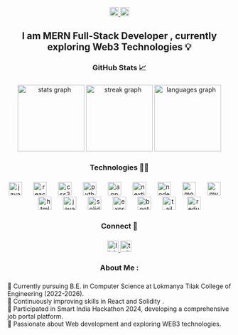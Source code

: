 <div align="center">
  <a href="https://www.linkedin.com/in/ashmit-singh-768456257/" target="_blank">
    <img src="https://img.shields.io/static/v1?message=LinkedIn&logo=linkedin&label=&color=0077B5&logoColor=white&labelColor=&style=plastic" height="20" alt="linkedin logo"  />
  </a>
  <a href="https://x.com/__ashmit____" target="_blank">
    <img src="https://img.shields.io/static/v1?message=Twitter&logo=twitter&label=&color=1DA1F2&logoColor=white&labelColor=&style=plastic" height="20" alt="twitter logo"  />
  </a>
</div>

###

<h2 align="center">I am MERN Full-Stack Developer , currently exploring Web3 Technologies 💡</h2>

###

<h3 align="center">GitHub Stats  📈</h3>

###

<div align="center">
  <img src="https://github-readme-stats.vercel.app/api?username=Ashmit111&hide_title=false&hide_rank=false&show_icons=true&include_all_commits=true&count_private=true&disable_animations=false&theme=dark&locale=en&hide_border=false" height="150" alt="stats graph"  />
  <img src="https://streak-stats.demolab.com?user=Ashmit111&locale=en&mode=daily&theme=dark&hide_border=false&border_radius=5" height="150" alt="streak graph"  />
  <img src="https://github-readme-stats.vercel.app/api/top-langs?username=Ashmit111&locale=en&hide_title=false&layout=compact&card_width=320&langs_count=5&theme=dark&hide_border=false" height="150" alt="languages graph"  />
</div>

###

<h3 align="center">Technologies  👨‍💻</h3>

###

<div align="center">
  <img src="https://skillicons.dev/icons?i=js" height="30" alt="javascript logo"  />
  <img width="18" />
  <img src="https://skillicons.dev/icons?i=react" height="30" alt="react logo"  />
  <img width="18" />
  <img src="https://cdn.jsdelivr.net/gh/devicons/devicon/icons/css3/css3-original.svg" height="30" alt="css3 logo"  />
  <img width="18" />
  <img src="https://skillicons.dev/icons?i=py" height="30" alt="python logo"  />
  <img width="18" />
  <img src="https://skillicons.dev/icons?i=appwrite" height="30" alt="appwrite logo"  />
  <img width="18" />
  <img src="https://cdn.jsdelivr.net/gh/devicons/devicon/icons/nextjs/nextjs-original.svg" height="30" alt="nextjs logo"  />
  <img width="18" />
  <img src="https://cdn.jsdelivr.net/gh/devicons/devicon/icons/nodejs/nodejs-original.svg" height="30" alt="nodejs logo"  />
  <img width="18" />
  <img src="https://skillicons.dev/icons?i=mongodb" height="30" alt="mongodb logo"  />
  <img width="18" />
  <img src="https://skillicons.dev/icons?i=mysql" height="30" alt="mysql logo"  />
  <img width="18" />
  <img src="https://cdn.jsdelivr.net/gh/devicons/devicon/icons/html5/html5-original.svg" height="30" alt="html5 logo"  />
  <img width="18" />
  <img src="https://skillicons.dev/icons?i=java" height="30" alt="java logo"  />
  <img width="18" />
  <img src="https://cdn.simpleicons.org/solidity/363636" height="30" alt="solidity logo"  />
  <img width="18" />
  <img src="https://skillicons.dev/icons?i=express" height="30" alt="express logo"  />
  <img width="18" />
  <img src="https://cdn.simpleicons.org/bootstrap/7952B3" height="30" alt="bootstrap logo"  />
  <img width="18" />
  <img src="https://cdn.jsdelivr.net/gh/devicons/devicon/icons/tailwindcss/tailwindcss-original-wordmark.svg" height="30" alt="tailwindcss logo"  />
  <img width="18" />
  <img src="https://cdn.jsdelivr.net/gh/devicons/devicon/icons/redux/redux-original.svg" height="30" alt="redux logo"  />
</div>

###

<h3 align="center">Connect  🛜</h3>

###

<div align="center">
  <a href="https://www.linkedin.com/in/ashmit-singh-768456257/" target="_blank">
    <img src="https://img.shields.io/static/v1?message=LinkedIn&logo=linkedin&label=&color=0077B5&logoColor=white&labelColor=&style=plastic" height="25" alt="linkedin logo"  />
  </a>
  <a href="https://x.com/__ashmit____" target="_blank">
    <img src="https://img.shields.io/static/v1?message=Twitter&logo=twitter&label=&color=1DA1F2&logoColor=white&labelColor=&style=plastic" height="25" alt="twitter logo"  />
  </a>
</div>

###

<h3 align="center">About Me :</h3>

###

<p align="left">🔭 Currently pursuing B.E. in Computer Science at Lokmanya Tilak College of Engineering (2022-2026).<br>🌱 Continuously improving skills in React and Solidity .<br>🤝 Participated in Smart India Hackathon 2024, developing a comprehensive job portal platform.<br>🚀 Passionate about Web development and exploring WEB3 technologies.</p>

###
